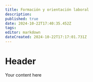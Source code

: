 ```yaml
---
title: Formación y orientación laboral
description: 
published: true
date: 2024-10-22T17:40:35.452Z
tags: 
editor: markdown
dateCreated: 2024-10-22T17:17:01.731Z
---
```


# Header
Your content here